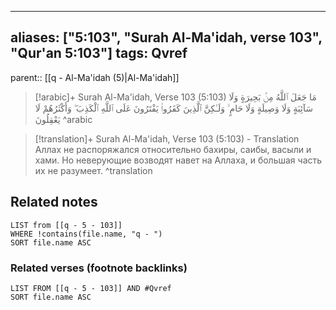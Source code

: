 
---
aliases: ["5:103", "Surah Al-Ma'idah, verse 103", "Qur'an 5:103"]
tags: Qvref
---

parent:: [[q - Al-Ma'idah (5)|Al-Ma'idah]]

> [!arabic]+ Surah Al-Ma'idah, Verse 103 (5:103)
> <span class="quran-arabic">مَا جَعَلَ ٱللَّهُ مِنۢ بَحِيرَةٍ وَلَا سَآئِبَةٍ وَلَا وَصِيلَةٍ وَلَا حَامٍ ۙ وَلَـٰكِنَّ ٱلَّذِينَ كَفَرُوا۟ يَفْتَرُونَ عَلَى ٱللَّهِ ٱلْكَذِبَ ۖ وَأَكْثَرُهُمْ لَا يَعْقِلُونَ</span>
^arabic

> [!translation]+ Surah Al-Ma'idah, Verse 103 (5:103) - Translation
> Аллах не распоряжался относительно бахиры, саибы, васыли и хами. Но неверующие возводят навет на Аллаха, и большая часть их не разумеет.
^translation



## Related notes
```dataview
LIST from [[q - 5 - 103]]
WHERE !contains(file.name, "q - ")
SORT file.name ASC
```

### Related verses (footnote backlinks)
```dataview
LIST FROM [[q - 5 - 103]] AND #Qvref
SORT file.name ASC
```

